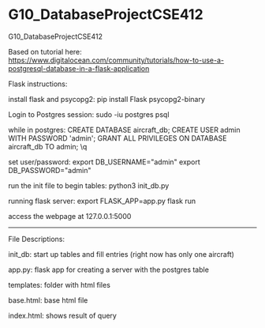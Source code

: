 # G10_DatabaseProjectCSE412
G10_DatabaseProjectCSE412

Based on tutorial here: https://www.digitalocean.com/community/tutorials/how-to-use-a-postgresql-database-in-a-flask-application

Flask instructions:

install flask and psycopg2: 
pip install Flask psycopg2-binary

Login to Postgres session:
sudo -iu postgres psql

while in postgres:
CREATE DATABASE aircraft_db;
CREATE USER admin WITH PASSWORD 'admin';
GRANT ALL PRIVILEGES ON DATABASE aircraft_db TO admin;
\q

set user/password:
export DB_USERNAME="admin"
export DB_PASSWORD="admin"

run the init file to begin tables:
python3 init_db.py

running flask server:
export FLASK_APP=app.py
flask run

access the webpage at 127.0.0.1:5000

-------------------------------------------
File Descriptions:

init_db: start up tables and fill entries (right now has only one aircraft)

app.py: flask app for creating a server with the postgres table

templates: folder with html files

base.html: base html file

index.html: shows result of query







